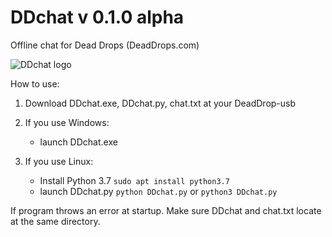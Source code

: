 # DDchat v 0.1.0 alpha
Offline chat for Dead Drops (DeadDrops.com)

![DDchat logo](https://i.imgur.com/eJBeu5j.png)

How to use: 
1) Download DDchat.exe, DDchat.py, chat.txt at your DeadDrop-usb

2) If you use Windows:
    - launch DDchat.exe
      
3) If you use Linux:
    - Install Python 3.7 ` sudo apt install python3.7 `
    - launch DDchat.py ` python DDchat.py ` or `python3 DDchat.py`
  
  If program throws an error at startup. Make sure DDchat and chat.txt locate at the same directory.

